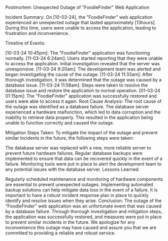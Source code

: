 Postmortem: Unexpected Outage of "FoodieFinder" Web Application

Incident Summary:
On [10-03-24], the "FoodieFinder" web application experienced an unexpected outage that lasted approximately [13hours]. During this time, users were unable to access the application, leading to frustration and inconvenience.

Timeline of Events:

[10-03-24 10:45pm]: The "FoodieFinder" application was functioning normally.
[11-03-24 6:24am]: Users started reporting that they were unable to access the application. Initial investigation revealed that the server was unresponsive.
[11-03-24 9:20am]: The development team was alerted and began investigating the cause of the outage.
[11-03-24 11:33am]: After thorough investigation, it was determined that the outage was caused by a database issue.
[11-03-24 11:58am]: Steps were taken to resolve the database issue and restore the application to normal operation.
[01-03-24 01:15pm]: The "FoodieFinder" application was successfully restored and users were able to access it again.
Root Cause Analysis:
The root cause of the outage was identified as a database failure. The database server experienced a hardware malfunction, which led to data corruption and the inability to retrieve data properly. This resulted in the application being unable to function correctly and caused the outage.

Mitigation Steps Taken:
To mitigate the impact of the outage and prevent similar incidents in the future, the following steps were taken:

The database server was replaced with a new, more reliable server to prevent future hardware failures.
Regular database backups were implemented to ensure that data can be recovered quickly in the event of a failure.
Monitoring tools were put in place to alert the development team to any potential issues with the database server.
Lessons Learned:

Regularly scheduled maintenance and monitoring of hardware components are essential to prevent unexpected outages.
Implementing automated backup solutions can help mitigate data loss in the event of a failure.
It is important to have a robust incident response plan in place to quickly identify and resolve issues when they arise.
Conclusion:
The outage of the "FoodieFinder" web application was an unfortunate event that was caused by a database failure. Through thorough investigation and mitigation steps, the application was successfully restored, and measures were put in place to prevent similar incidents in the future. We apologize for any inconvenience this outage may have caused and assure you that we are committed to providing a reliable and robust service.

